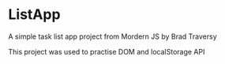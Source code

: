 # ListApp

A simple task list app project from Mordern JS by Brad Traversy

This project was used to practise DOM and localStorage API